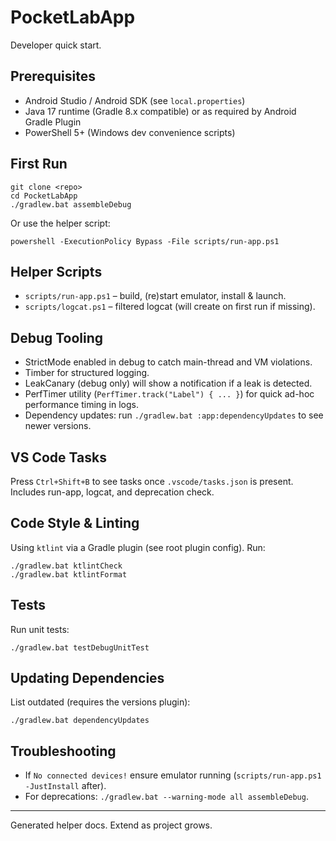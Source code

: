 # PocketLabApp

Developer quick start.

## Prerequisites
- Android Studio / Android SDK (see `local.properties`)
- Java 17 runtime (Gradle 8.x compatible) or as required by Android Gradle Plugin
- PowerShell 5+ (Windows dev convenience scripts)

## First Run
```
git clone <repo>
cd PocketLabApp
./gradlew.bat assembleDebug
```
Or use the helper script:
```
powershell -ExecutionPolicy Bypass -File scripts/run-app.ps1
```

## Helper Scripts
- `scripts/run-app.ps1` – build, (re)start emulator, install & launch.
- `scripts/logcat.ps1` – filtered logcat (will create on first run if missing).

## Debug Tooling
- StrictMode enabled in debug to catch main-thread and VM violations.
- Timber for structured logging.
- LeakCanary (debug only) will show a notification if a leak is detected.
- PerfTimer utility (`PerfTimer.track("Label") { ... }`) for quick ad-hoc performance timing in logs.
- Dependency updates: run `./gradlew.bat :app:dependencyUpdates` to see newer versions.

## VS Code Tasks
Press `Ctrl+Shift+B` to see tasks once `.vscode/tasks.json` is present. Includes run-app, logcat, and deprecation check.

## Code Style & Linting
Using `ktlint` via a Gradle plugin (see root plugin config). Run:
```
./gradlew.bat ktlintCheck
./gradlew.bat ktlintFormat
```

## Tests
Run unit tests:
```
./gradlew.bat testDebugUnitTest
```

## Updating Dependencies
List outdated (requires the versions plugin):
```
./gradlew.bat dependencyUpdates
```

## Troubleshooting
- If `No connected devices!` ensure emulator running (`scripts/run-app.ps1 -JustInstall` after).
- For deprecations: `./gradlew.bat --warning-mode all assembleDebug`.

---
Generated helper docs. Extend as project grows.
